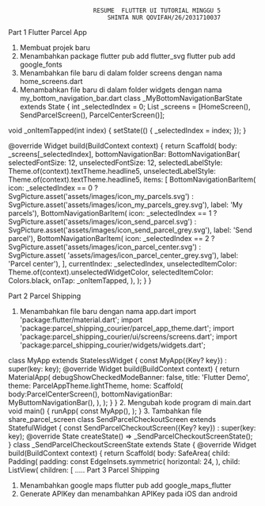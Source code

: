                             RESUME  FLUTTER UI TUTORIAL MINGGU 5
                                SHINTA NUR QOVIFAH/26/2031710037

Part 1 Flutter Parcel App
1.	Membuat projek baru
2.	Menambahkan package 
flutter pub add flutter_svg
flutter pub add google_fonts
3.	Menambahkan file baru di dalam folder screens dengan nama home_screens.dart
4.	Menambahkan file baru di dalam folder widgets dengan nama my_bottom_navigation_bar.dart
class _MyBottomNavigationBarState extends State<MyBottomNavigationBar> {
int _selectedIndex = 0;
List _screens = [HomeScreen(), SendParcelScreen(), ParcelCenterScreen()];

void _onItemTapped(int index) {
    setState(() {
    _selectedIndex = index;
    });
}

@override
Widget build(BuildContext context) {
    return Scaffold(
    body: _screens[_selectedIndex],
    bottomNavigationBar: BottomNavigationBar(
        selectedFontSize: 12,
        unselectedFontSize: 12,
        selectedLabelStyle: Theme.of(context).textTheme.headline5,
        unselectedLabelStyle: Theme.of(context).textTheme.headline5,
        items: <BottomNavigationBarItem>[
        BottomNavigationBarItem(
            icon: _selectedIndex == 0
                ? SvgPicture.asset('assets/images/icon_my_parcels.svg')
                : SvgPicture.asset('assets/images/icon_my_parcels_grey.svg'),
            label: 'My parcels'),
        BottomNavigationBarItem(
            icon: _selectedIndex == 1
                ? SvgPicture.asset('assets/images/icon_send_parcel.svg')
                : SvgPicture.asset('assets/images/icon_send_parcel_grey.svg'),
            label: 'Send parcel'),
        BottomNavigationBarItem(
            icon: _selectedIndex == 2
                ? SvgPicture.asset('assets/images/icon_parcel_center.svg')
                : SvgPicture.asset(
                    'assets/images/icon_parcel_center_grey.svg'),
            label: 'Parcel center'),
        ],
        currentIndex: _selectedIndex,
        unselectedItemColor: Theme.of(context).unselectedWidgetColor,
        selectedItemColor: Colors.black,
        onTap: _onItemTapped,
    ),
    );
}
}

Part 2 Parcel Shipping 
1.	Menambahkan file baru dengan nama app.dart
import 'package:flutter/material.dart';
import 'package:parcel_shipping_courier/parcel_app_theme.dart';
import 'package:parcel_shipping_courier/ui/screens/screens.dart';
import 'package:parcel_shipping_courier/widgets/widgets.dart';

class MyApp extends StatelessWidget {
 const MyApp({Key? key}) : super(key: key);
 @override
 Widget build(BuildContext context) {
   return MaterialApp(
     debugShowCheckedModeBanner: false,
     title: 'Flutter Demo',
     theme: ParcelAppTheme.lightTheme,
     home: Scaffold(
       body:ParcelCenterScreen(),
       bottomNavigationBar:  MyButtomNavigationBar(),
     ),
   );
 }
}
2.	Mengubah kode program di main.dart
void main() {
 runApp(
   const MyApp(),
 );
}
3. Tambahkan file share_parcel_screen
class SendParcelCheckoutScreen extends StatefulWidget {
const SendParcelCheckoutScreen({Key? key}) : super(key: key);
@override
State<SendParcelCheckoutScreen> createState() =>
    _SendParcelCheckoutScreenState();
}
class _SendParcelCheckoutScreenState extends State<SendParcelCheckoutScreen> {
@override
Widget build(BuildContext context) {
  return Scaffold(
    body: SafeArea(
      child: Padding(
        padding: const EdgeInsets.symmetric(
          horizontal: 24,
        ),
        child: ListView(
          children: [ .....
Part 3 Parcel Shipping 
1.	Menambahkan google  maps 
flutter pub add google_maps_flutter
2.	Generate APIKey dan menambahkan APIKey pada iOS dan android
<script src="https://maps.googleapis.com/maps/api/js?key=YOUR-KEY HERE"></script>

